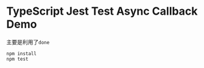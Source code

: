 TypeScript Jest Test Async Callback Demo
===========================

主要是利用了`done`

```
npm install
npm test
```

